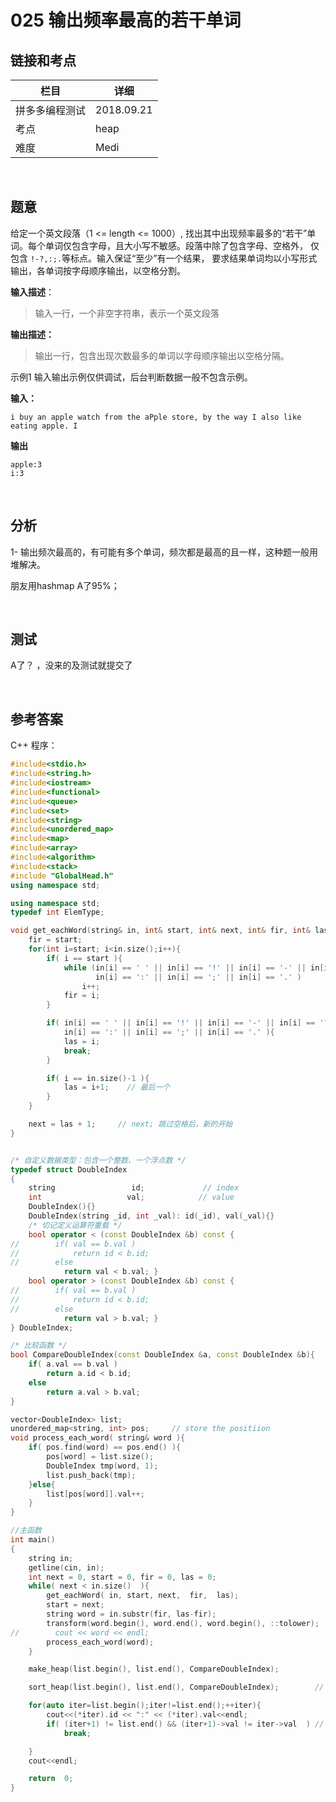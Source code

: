 # 025 输出频率最高的若干单词

## 链接和考点

| 栏目           | 详细       |
| -------------- | ---------- |
| 拼多多编程测试 | 2018.09.21 |
| 考点           | heap       |
| 难度           | Medi       |

<br>

## 题意

给定一个英文段落（1 <= length <= 1000）, 找出其中出现频率最多的“若干”单词。每个单词仅包含字母，且大小写不敏感。段落中除了包含字母、空格外， 仅包含 `!-?,:;.`等标点。输入保证“至少”有一个结果， 要求结果单词均以小写形式输出，各单词按字母顺序输出，以空格分割。

**输入描述**：

>输入一行，一个非空字符串，表示一个英文段落

**输出描述：**

> 输出一行，包含出现次数最多的单词以字母顺序输出以空格分隔。

示例1 输入输出示例仅供调试，后台判断数据一般不包含示例。

**输入：**

```
i buy an apple watch from the aPple store, by the way I also like eating apple. I
```

**输出**

```
apple:3
i:3
```

<br>

## 分析

1-  输出频次最高的，有可能有多个单词，频次都是最高的且一样，这种题一般用堆解决。

朋友用hashmap A了95%；

<br>

## 测试

A了？ ，没来的及测试就提交了

<br>

## 参考答案

C++ 程序：

```cpp
#include<stdio.h>
#include<string.h>
#include<iostream>
#include<functional>
#include<queue>
#include<set>
#include<string>
#include<unordered_map>
#include<map>
#include<array>
#include<algorithm>
#include<stack>
#include "GlobalHead.h"
using namespace std;

using namespace std;
typedef int ElemType;

void get_eachWord(string& in, int& start, int& next, int& fir, int& las){
    fir = start;
    for(int i=start; i<in.size();i++){
        if( i == start ){
            while (in[i] == ' ' || in[i] == '!' || in[i] == '-' || in[i] == '?' || in[i] == ',' ||
                   in[i] == ':' || in[i] == ';' || in[i] == '.' )
                i++;
            fir = i;
        }

        if( in[i] == ' ' || in[i] == '!' || in[i] == '-' || in[i] == '?' || in[i] == ',' ||
            in[i] == ':' || in[i] == ';' || in[i] == '.' ){
            las = i;
            break;
        }

        if( i == in.size()-1 ){
            las = i+1;    // 最后一个
        }
    }

    next = las + 1;     // next; 跳过空格后，新的开始	
}


/* 自定义数据类型：包含一个整数、一个浮点数 */
typedef struct DoubleIndex
{
    string                 id;             // index
    int                   val;            // value
    DoubleIndex(){}
    DoubleIndex(string _id, int _val): id(_id), val(_val){}
    /* 切记定义运算符重载 */
    bool operator < (const DoubleIndex &b) const {
//        if( val == b.val )
//            return id < b.id;
//        else
            return val < b.val; }
    bool operator > (const DoubleIndex &b) const {
//        if( val == b.val )
//            return id < b.id;
//        else
            return val > b.val; }
} DoubleIndex;

/* 比较函数 */
bool CompareDoubleIndex(const DoubleIndex &a, const DoubleIndex &b){
    if( a.val == b.val )
        return a.id < b.id;
    else
        return a.val > b.val;
}

vector<DoubleIndex> list;
unordered_map<string, int> pos;     // store the positiion
void process_each_word( string& word ){
    if( pos.find(word) == pos.end() ){
        pos[word] = list.size();
        DoubleIndex tmp(word, 1);
        list.push_back(tmp);
    }else{
        list[pos[word]].val++;
    }
}

//主函数
int main()
{
    string in;
    getline(cin, in);
    int next = 0, start = 0, fir = 0, las = 0;
    while( next < in.size()  ){
        get_eachWord( in, start, next,  fir,  las);
        start = next;
        string word = in.substr(fir, las-fir);
        transform(word.begin(), word.end(), word.begin(), ::tolower);
//        cout << word << endl;
        process_each_word(word);
    }

    make_heap(list.begin(), list.end(), CompareDoubleIndex);

    sort_heap(list.begin(), list.end(), CompareDoubleIndex);        // 这里必须传入自定义的函数，否则排序无效，我去

    for(auto iter=list.begin();iter!=list.end();++iter){
        cout<<(*iter).id << ":" << (*iter).val<<endl;
        if( (iter+1) != list.end() && (iter+1)->val != iter->val  ) // 下一个和当前不同，那肯定比当前少，就不输出了
            break;

    }
    cout<<endl;

    return  0;
}
```



